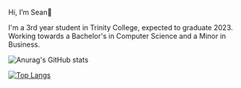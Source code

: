 Hi, I’m Sean👋

I'm a 3rd year student in Trinity College, expected to graduate 2023. Working towards a Bachelor's in Computer Science and a Minor in Business.

![Anurag's GitHub stats](https://github-readme-stats.vercel.app/api?username=SeanGaff&count_private=true&theme=tokyonight)

[![Top Langs](https://github-readme-stats.vercel.app/api/top-langs/?username=SeanGaff&layout=compact&count_private=true&theme=tokyonight)](https://github.com/anuraghazra/github-readme-stats)

